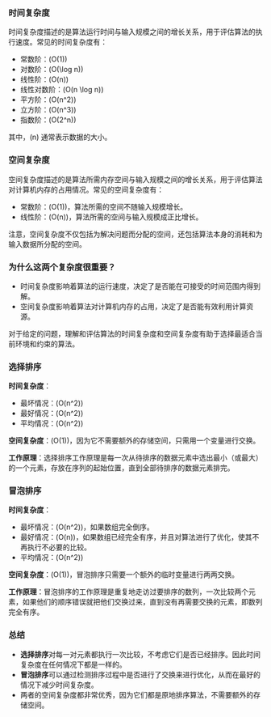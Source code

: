 
### 时间复杂度

时间复杂度描述的是算法运行时间与输入规模之间的增长关系，用于评估算法的执行速度。常见的时间复杂度有：

- 常数阶：\(O(1)\)
- 对数阶：\(O(\log n)\)
- 线性阶：\(O(n)\)
- 线性对数阶：\(O(n \log n)\)
- 平方阶：\(O(n^2)\)
- 立方阶：\(O(n^3)\)
- 指数阶：\(O(2^n)\)

其中，\(n\) 通常表示数据的大小。

### 空间复杂度

空间复杂度描述的是算法所需内存空间与输入规模之间的增长关系，用于评估算法对计算机内存的占用情况。常见的空间复杂度有：

- 常数阶：\(O(1)\)，算法所需的空间不随输入规模增长。
- 线性阶：\(O(n)\)，算法所需的空间与输入规模成正比增长。

注意，空间复杂度不仅包括为解决问题而分配的空间，还包括算法本身的消耗和为输入数据所分配的空间。

### 为什么这两个复杂度很重要？

- 时间复杂度影响着算法的运行速度，决定了是否能在可接受的时间范围内得到解。
- 空间复杂度影响着算法对计算机内存的占用，决定了是否能有效利用计算资源。

对于给定的问题，理解和评估算法的时间复杂度和空间复杂度有助于选择最适合当前环境和约束的算法。

### 选择排序

**时间复杂度**：

- 最坏情况：\(O(n^2)\)
- 最好情况：\(O(n^2)\)
- 平均情况：\(O(n^2)\)

**空间复杂度**：\(O(1)\)，因为它不需要额外的存储空间，只需用一个变量进行交换。

**工作原理**：选择排序工作原理是每一次从待排序的数据元素中选出最小（或最大）的一个元素，存放在序列的起始位置，直到全部待排序的数据元素排完。

### 冒泡排序

**时间复杂度**：

- 最坏情况：\(O(n^2)\)，如果数组完全倒序。
- 最好情况：\(O(n)\)，如果数组已经完全有序，并且对算法进行了优化，使其不再执行不必要的比较。
- 平均情况：\(O(n^2)\)

**空间复杂度**：\(O(1)\)，冒泡排序只需要一个额外的临时变量进行两两交换。

**工作原理**：冒泡排序的工作原理是重复地走访过要排序的数列，一次比较两个元素，如果他们的顺序错误就把他们交换过来，直到没有再需要交换的元素，即数列完全有序。

### 总结

- **选择排序**对每一对元素都执行一次比较，不考虑它们是否已经排序。因此时间复杂度在任何情况下都是一样的。
- **冒泡排序**可以通过检测排序过程中是否进行了交换来进行优化，从而在最好的情况下减少时间复杂度。
- 两者的空间复杂度都非常优秀，因为它们都是原地排序算法，不需要额外的存储空间。